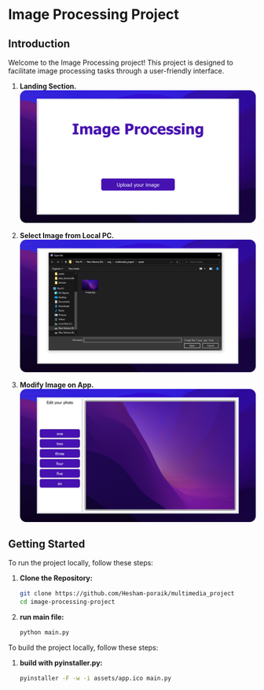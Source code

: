 # Image Processing Project

## Introduction

Welcome to the Image Processing project! This project is designed to facilitate image processing tasks through a user-friendly interface.

1. **Landing Section.**
![Landing Section](./markdown_data/Capture_1.PNG)


2. **Select Image from Local PC.**
![Landing Section](./markdown_data/Capture_2.PNG)

3. **Modify Image on App.**
![Landing Section](./markdown_data/Capture_3.PNG)

## Getting Started

To run the project locally, follow these steps:

1. **Clone the Repository:**
   ```bash
   git clone https://github.com/Hesham-poraik/multimedia_project
   cd image-processing-project
2. **run main file:**
   ```bash
   python main.py
To build the project locally, follow these steps:
1. **build with pyinstaller.py:**
   ```bash
   pyinstaller -F -w -i assets/app.ico main.py